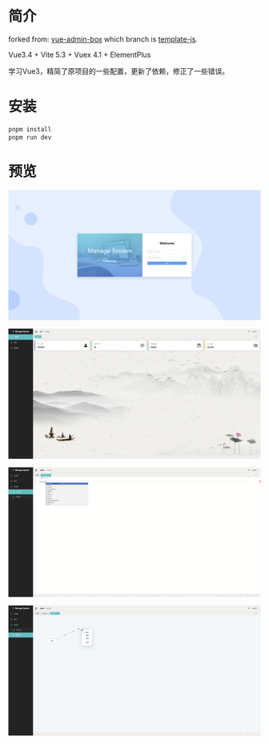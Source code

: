 
# 简介

forked from: [vue-admin-box](https://github.com/cmdparkour/vue-admin-box) which branch is [template-js](https://github.com/cmdparkour/vue-admin-box/tree/template-js).

Vue3.4 + Vite 5.3 + Vuex 4.1 + ElementPlus

学习Vue3，精简了原项目的一些配置，更新了依赖，修正了一些错误。

# 安装

```shell
pnpm install
pnpm run dev
```

# 预览

![login.png](assets/login.png)

![dashboard.png](assets/dashboard.png)

![vscode.png](assets/vscode.png)

![x6Editor.png](assets/x6Editor.png)
